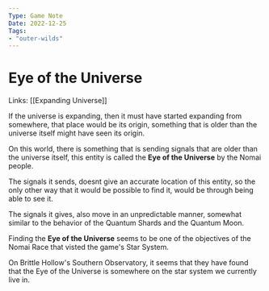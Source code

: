 ```yaml
---
Type: Game Note
Date: 2022-12-25
Tags:
- "outer-wilds"
---
```

# Eye of the Universe

Links: [[Expanding Universe]]

If the universe is expanding, then it must have started expanding from somewhere,  that place would be its origin, something that is older than the universe itself might have seen its origin.

On this world, there is something that is sending signals that are older than the universe itself, this entity is called the **Eye of the Universe** by the Nomai people.

The signals it sends, doesnt give an accurate location of this entity, so the only other way that it would be possible to find it, would be through being able to see it.

The signals it gives, also move in an unpredictable manner, somewhat similar to the behavior of the Quantum Shards and the Quantum Moon.

Finding the **Eye of the Universe** seems to be one of the objectives of the Nomai Race that visted the game's Star System.

On Brittle Hollow's Southern Observatory, it seems that they have found that the Eye of the Universe is somewhere on the star system we currently live in.